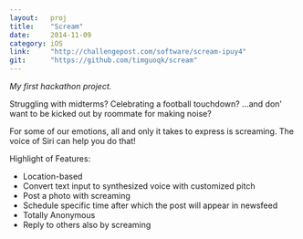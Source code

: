 ```yaml
---
layout:   proj
title:    "Scream"
date:     2014-11-09
category: iOS
link:     "http://challengepost.com/software/scream-ipuy4"
git:      "https://github.com/timguoqk/scream"
---
```


*My first hackathon project.*

Struggling with midterms? Celebrating a football touchdown? ...and don' want to be kicked out by roommate for making noise?

For some of our emotions, all and only it takes to express is screaming. The voice of Siri can help you do that!

Highlight of Features:

- Location-based
- Convert text input to synthesized voice with customized pitch
- Post a photo with screaming
- Schedule specific time after which the post will appear in newsfeed
- Totally Anonymous
- Reply to others also by screaming
